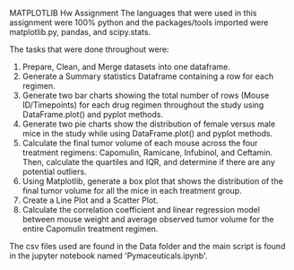  MATPLOTLIB Hw Assignment 
The languages that were used in this assignment were 100% python and the packages/tools imported were matplotlib.py, pandas, and scipy.stats.

The tasks that were done throughout were:
1) Prepare, Clean, and Merge datasets into one dataframe.
2) Generate a Summary statistics Dataframe containing a row for each regimen.
3) Generate two bar charts showing the total number of rows (Mouse ID/Timepoints) for each drug regimen throughout the study using DataFrame.plot() and pyplot methods.
4) Generate two pie charts show the distribution of female versus male mice in the study while using DataFrame.plot() and pyplot methods.
5) Calculate the final tumor volume of each mouse across the four treatment regimens: Capomulin, Ramicane, Infubinol, and Ceftamin. Then, calculate the quartiles and IQR, and determine if there are any potential outliers.
6) Using Matplotlib, generate a box plot that shows the distribution of the final tumor volume for all the mice in each treatment group.
7) Create a Line Plot and a Scatter Plot.
8) Calculate the correlation coefficient and linear regression model between mouse weight and average observed tumor volume for the entire Capomulin treatment regimen.

The csv files used are found in the Data folder and the main script is found in the jupyter notebook named 'Pymaceuticals.ipynb'.
   
